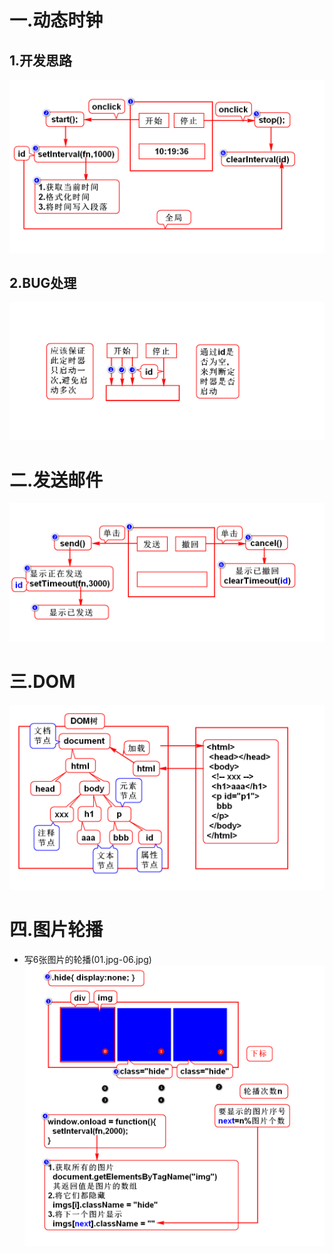 # 一.动态时钟
## 1.开发思路
![](1.png)

## 2.BUG处理
![](2.png)

# 二.发送邮件
![](3.png)

# 三.DOM
![](4.png)

# 四.图片轮播
- 写6张图片的轮播(01.jpg-06.jpg)
![](5.png)